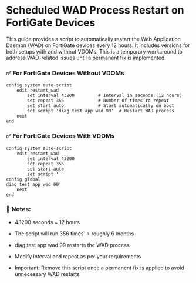 # Scheduled WAD Process Restart on FortiGate Devices
This guide provides a script to automatically restart the Web Application Daemon (WAD) on FortiGate devices every 12 hours. It includes versions for both setups with and without VDOMs. This is a temporary workaround to address WAD-related issues until a permanent fix is implemented.
### ✅ For FortiGate Devices Without VDOMs
```shell
config system auto-script
    edit restart_wad
        set interval 43200         # Interval in seconds (12 hours)
        set repeat 356             # Number of times to repeat
        set start auto             # Start automatically on boot
        set script 'diag test app wad 99'  # Restart WAD process
    next
end
```
### ✅ For FortiGate Devices With VDOMs
```shell
config system auto-script
    edit restart_wad
        set interval 43200
        set repeat 356
        set start auto
        set script '
config global
diag test app wad 99'
    next
end
```
### 🔄 Notes:
* 43200 seconds = 12 hours

* The script will run 356 times → roughly 6 months

* diag test app wad 99 restarts the WAD process

* Modify interval and repeat as per your requirements

* Important: Remove this script once a permanent fix is applied to avoid unnecessary WAD restarts
